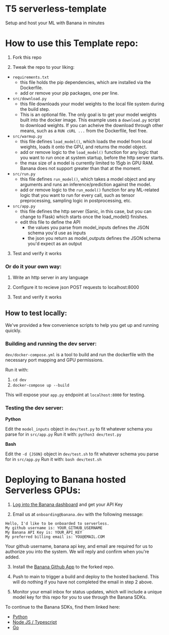 
#  T5 serverless-template

Setup and host your ML with Banana in minutes

# How to use this Template repo:
1) Fork this repo

2) Tweak the repo to your liking:
- `requirements.txt` 
	- this file holds the pip dependencies, which are installed via the Dockerfile.
	- add or remove your pip packages, one per line.
- `src/download.py` 
	- this file downloads your model weights to the local file system during the build step. 
	- This is an optional file. The only goal is to get your model weights built into the docker image. This example uses a `download.py` script to download weights. If you can acheive the download through other means, such as a `RUN cURL ...` from the Dockerfile, feel free.
- `src/warmup.py` 
	- this file defines `load_model()`, which loads the model from local weights, loads it onto the GPU, and returns the model object.
	- add or remove logic to the `load_model()` function for any logic that you want to run once at system startup, before the http server starts.
	- the max size of a model is currently limited to 15gb in GPU RAM. Banana does not support greater than that at the moment.
- `src/run.py` 
	- this file defines `run_model()`, which takes a model object and any arguments and runs an inference/prediction against the model.
	- add or remove logic to the `run_model()` function for any ML-related logic that you want to run for every call, such as tensor preprocessing, sampling logic in postprocessing, etc.
- `src/app.py`
	- this file defines the http server (Sanic, in this case, but you can change to Flask) which starts once the load_model() finishes.
	- edit this file to define the API
		- the values you parse from model_inputs defines the JSON schema you'd use as inputs
		- the json you return as model_outputs defines the JSON schema you'd expect as an output

3) Test and verify it works

### Or do it your own way:

1) Write an http server in any language

2) Configure it to recieve json POST requests to localhost:8000

3) Test and verify it works


## How to test locally:
We've provided a few convenience scripts to help you get up and running quickly.

### Building and running the dev server:

`dev/docker-compose.yml` is a tool to build and run the dockerfile with the necessary port mapping and GPU permissions. 

Run it with:
1) `cd dev`
2) `docker-compose up --build`

This will expose your `app.py` endpoint at `localhost:8000` for testing.

### Testing the dev server:

**Python**

Edit the `model_inputs` object in `dev/test.py` to fit whatever schema you parse for in `src/app.py`
Run it with: `python3 dev/test.py`

**Bash**

Edit the `-d {JSON}` object in `dev/test.sh` to fit whatever schema you parse for in `src/app.py`
Run it with: `bash dev/test.sh`

# Deploying to Banana hosted Serverless GPUs:

1) [Log into the Banana dashboard](https://app.banana.dev/) and get your API Key

2) Email us at `onboarding@banana.dev` with the following message:
```
Hello, I'd like to be onboarded to serverless.
My github username is: YOUR_GITHUB_USERNAME
My Banana API Key is: YOUR_API_KEY
My preferred billing email is: YOU@EMAIL.COM
```
Your github username, banana api key, and email are required for us to authorize you into the system. 
We will reply and confirm when you're added.

3) Install the [Banana Github App](https://github.com/apps/banana-serverless) to the forked repo. 

4) Push to main to trigger a build and deploy to the hosted backend. This will do nothing if you have not completed the email in step 2 above.

5) Monitor your email inbox for status updates, which will include a unique model key for this repo for you to use through the Banana SDKs.

To continue to the Banana SDKs, find them linked here:
- [Python](https://github.com/bananaml/banana-python-sdk)
- [Node JS / Typescript](https://github.com/bananaml/banana-node-sdk)
- [Go](https://github.com/bananaml/banana-go)
